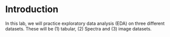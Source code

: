 # Introduction
In this lab, we will practice exploratory data analysis (EDA) on three different datasets. These will be (1) tabular, (2) Spectra and (3) image datasets. 
